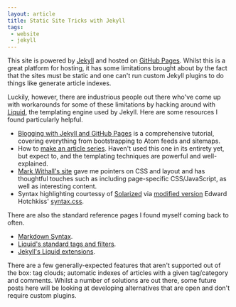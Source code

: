 ```yaml
---
layout: article
title: Static Site Tricks with Jekyll
tags:
 - website
 - jekyll
---
```

This site is powered by [Jekyll](http://jekyllrb.com) and hosted on [GitHub Pages](http://pages.github.com).  Whilst this is a great platform for hosting, it has some limitations brought about by the fact that the sites must be static and one can't run custom Jekyll plugins to do things like generate article indexes.

Luckily, however, there are industrious people out there who've come up with workarounds for some of these limitations by hacking around with [Liquid](http://liquidmarkup.org), the templating engine used by Jekyll.  Here are some resources I found particularly helpful.

 * [Blogging with Jekyll and GitHub Pages](http://brianscaturro.com/2012/06/12/blog-with-jekyll-and-github.html) is a comprehensive tutorial, covering everything from bootstrapping to Atom feeds and sitemaps.
 * How to [make an article series](http://realjenius.com/2012/11/03/jekyll-series-list/). Haven't used this one in its entirety yet, but expect to, and the templating techniques are powerful and well-explained.
 * [Mark Withall's site](http://www.markwithall.com/) gave me pointers on CSS and layout and has thoughtful touches such as including page-specific CSS/JavaScript, as well as interesting content.
 * Syntax highlighting courtessy of [Solarized](http://ethanschoonover.com/solarized) via [modified version](https://github.com/matatk/matatk.github.com/blob/master/style/syntax.css) Edward Hotchkiss' [syntax.css](https://gist.github.com/2005058).

There are also the standard reference pages I found myself coming back to often.

 * [Markdown Syntax](http://daringfireball.net/projects/markdown/syntax).
 * [Liquid's standard tags and filters](https://github.com/shopify/liquid/wiki/liquid-for-designers).
 * [Jekyll's Liquid extensions](https://github.com/mojombo/jekyll/wiki/Liquid-Extensions).

There are a few generally-expected features that aren't supported out of the box: tag clouds; automatic indexes of articles with a given tag/category and comments.  Whilst a number of solutions are out there, some future posts here will be looking at developing alternatives that are open and don't require custom plugins.

